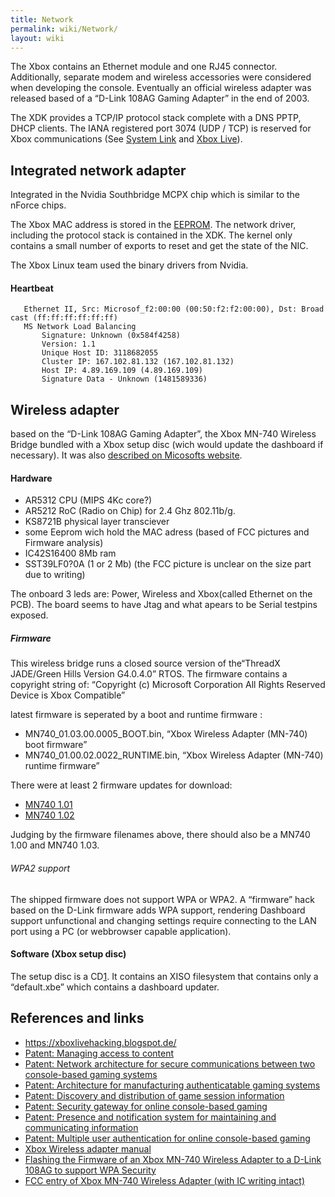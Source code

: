 ```yaml
---
title: Network
permalink: wiki/Network/
layout: wiki
---
```


The Xbox contains an Ethernet module and one RJ45 connector.
Additionally, separate modem and wireless accessories were considered
when developing the console. Eventually an official wireless adapter was
released based of a “D-Link 108AG Gaming Adapter” in the end of 2003.

The XDK provides a TCP/IP protocol stack complete with a DNS PPTP, DHCP
clients. The IANA registered port 3074 (UDP / TCP) is reserved for Xbox
communications (See [System Link](/wiki/System_Link "wikilink") and [Xbox
Live](/wiki/Xbox_Live "wikilink")).

Integrated network adapter
--------------------------

Integrated in the Nvidia Southbridge MCPX chip which is similar to the
nForce chips.

The Xbox MAC address is stored in the [EEPROM](/wiki/EEPROM "wikilink"). The
network driver, including the protocol stack is contained in the XDK.
The kernel only contains a small number of exports to reset and get the
state of the NIC.

The Xbox Linux team used the binary drivers from Nvidia.

#### Heartbeat

`   Ethernet II, Src: Microsof_f2:00:00 (00:50:f2:f2:00:00), Dst: Broadcast (ff:ff:ff:ff:ff:ff)`  
`   MS Network Load Balancing`  
`       Signature: Unknown (0x584f4258)`  
`       Version: 1.1`  
`       Unique Host ID: 3118682055`  
`       Cluster IP: 167.102.81.132 (167.102.81.132)`  
`       Host IP: 4.89.169.109 (4.89.169.109)`  
`       Signature Data - Unknown (1481589336)`

Wireless adapter
----------------

based on the “D-Link 108AG Gaming Adapter”, the Xbox MN-740 Wireless
Bridge bundled with a Xbox setup disc (wich would update the dashboard
if necessary). It was also [described on Micosofts
website](https://web.archive.org/web/20040508051958/http://www.xbox.com/en-US/live/connect/msmn740.htm).

#### Hardware

-   AR5312 CPU (MIPS 4Kc core?)
-   AR5212 RoC (Radio on Chip) for 2.4 Ghz 802.11b/g.
-   KS8721B physical layer transciever
-   some Eeprom wich hold the MAC adress (based of FCC pictures and
    Firmware analysis)
-   IC42S16400 8Mb ram
-   SST39LF0?0A (1 or 2 Mb) (the FCC picture is unclear on the size part
    due to writing)

The onboard 3 leds are: Power, Wireless and Xbox(called Ethernet on the
PCB). The board seems to have Jtag and what apears to be Serial testpins
exposed.

##### Firmware

This wireless bridge runs a closed source version of the“ThreadX
JADE/Green Hills Version G4.0.4.0” RTOS. The firmware contains a
copyright string of: “Copyright (c) Microsoft Corporation All Rights
Reserved Device is Xbox Compatible”

latest firmware is seperated by a boot and runtime firmware :

-   MN740\_01.03.00.0005\_BOOT.bin, “Xbox Wireless Adapter (MN-740) boot
    firmware”
-   MN740\_01.00.02.0022\_RUNTIME.bin, “Xbox Wireless Adapter (MN-740)
    runtime firmware”

There were at least 2 firmware updates for download:

-   [MN740
    1.01](https://web.archive.org/web/20031210155952/http://www.microsoft.com/hardware/broadbandnetworking/readme/readme_mn740_101.htm)
-   [MN740
    1.02](https://web.archive.org/web/20040602231929/http://www.microsoft.com/hardware/broadbandnetworking/readme/readme_mn740_102.htm)

Judging by the firmware filenames above, there should also be a MN740
1.00 and MN740 1.03.

###### WPA2 support

The shipped firmware does not support WPA or WPA2. A “firmware” hack
based on the D-Link firmware adds WPA support, rendering Dashboard
support unfunctional and changing settings require connecting to the LAN
port using a PC (or webbrowser capable application).

#### Software (Xbox setup disc)

The setup disc is a CD[1](http://redump.org/disc/53586/). It contains an
XISO filesystem that contains only a “default.xbe” which contains a
dashboard updater.

References and links
--------------------

-   [<https://xboxlivehacking.blogspot.de/>](https://xboxlivehacking.blogspot.de/)
-   [Patent: Managing access to
    content](https://www.google.com/patents/US20040009815)
-   [Patent: Network architecture for secure communications between two
    console-based gaming
    systems](https://www.google.com/patents/US20030093669)
-   [Patent: Architecture for manufacturing authenticatable gaming
    systems](https://www.google.com/patents/US20030093668)
-   [Patent: Discovery and distribution of game session
    information](https://www.google.com/patents/US7803052)
-   [Patent: Security gateway for online console-based
    gaming](https://www.google.com/patents/US20030229779)
-   [Patent: Presence and notification system for maintaining and
    communicating
    information](https://www.google.com/patents/US20030233537)
-   [Patent: Multiple user authentication for online console-based
    gaming](https://www.google.com/patents/US7218739)
-   [Xbox Wireless adapter
    manual](https://web.archive.org/web/20040831091347/http://www.xbox.com:80/assets/en-us/HardwareManuals/Xnewt.pdf)
-   [Flashing the Firmware of an Xbox MN-740 Wireless Adapter to a
    D-Link 108AG to support WPA
    Security](https://www.hanselman.com/blog/FlashingTheFirmwareOfAnXboxMN740WirelessAdapterToADLink108AGToSupportWPASecurity.aspx)
-   [FCC entry of Xbox MN-740 Wireless Adapter (with IC writing
    intact)](https://fccid.io/C3KMN740/Internal-Photos/Internal-Photos-360373.iframe)

